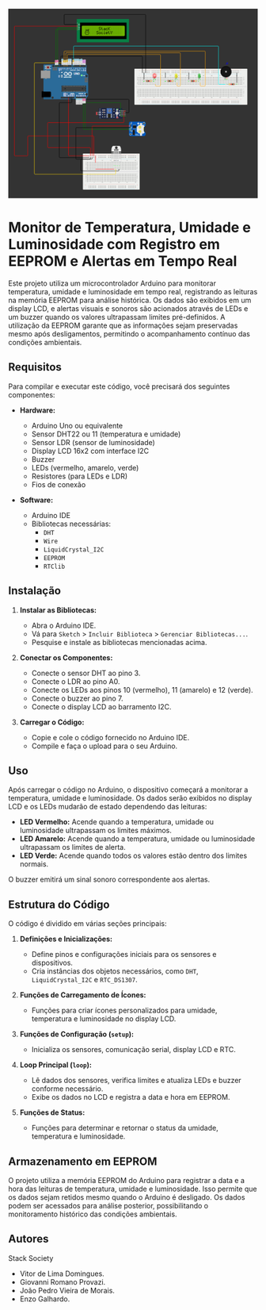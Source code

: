 ![CP2 Vinheria Agnello](Vinheria-agnello-cp2.png)

# Monitor de Temperatura, Umidade e Luminosidade com Registro em EEPROM e Alertas em Tempo Real

Este projeto utiliza um microcontrolador Arduino para monitorar temperatura, umidade e luminosidade em tempo real, registrando as leituras na memória EEPROM para análise histórica. Os dados são exibidos em um display LCD, e alertas visuais e sonoros são acionados através de LEDs e um buzzer quando os valores ultrapassam limites pré-definidos. A utilização da EEPROM garante que as informações sejam preservadas mesmo após desligamentos, permitindo o acompanhamento contínuo das condições ambientais.

## Requisitos

Para compilar e executar este código, você precisará dos seguintes componentes:

- **Hardware:**
  - Arduino Uno ou equivalente
  - Sensor DHT22 ou 11 (temperatura e umidade)
  - Sensor LDR (sensor de luminosidade)
  - Display LCD 16x2 com interface I2C
  - Buzzer
  - LEDs (vermelho, amarelo, verde)
  - Resistores (para LEDs e LDR)
  - Fios de conexão

- **Software:**
  - Arduino IDE
  - Bibliotecas necessárias:
    - `DHT`
    - `Wire`
    - `LiquidCrystal_I2C`
    - `EEPROM`
    - `RTClib`

## Instalação

1. **Instalar as Bibliotecas:**
   - Abra o Arduino IDE.
   - Vá para `Sketch` > `Incluir Biblioteca` > `Gerenciar Bibliotecas...`.
   - Pesquise e instale as bibliotecas mencionadas acima.

2. **Conectar os Componentes:**
   - Conecte o sensor DHT ao pino 3.
   - Conecte o LDR ao pino A0.
   - Conecte os LEDs aos pinos 10 (vermelho), 11 (amarelo) e 12 (verde).
   - Conecte o buzzer ao pino 7.
   - Conecte o display LCD ao barramento I2C.

3. **Carregar o Código:**
   - Copie e cole o código fornecido no Arduino IDE.
   - Compile e faça o upload para o seu Arduino.

## Uso

Após carregar o código no Arduino, o dispositivo começará a monitorar a temperatura, umidade e luminosidade. Os dados serão exibidos no display LCD e os LEDs mudarão de estado dependendo das leituras:

- **LED Vermelho:** Acende quando a temperatura, umidade ou luminosidade ultrapassam os limites máximos.
- **LED Amarelo:** Acende quando a temperatura, umidade ou luminosidade ultrapassam os limites de alerta.
- **LED Verde:** Acende quando todos os valores estão dentro dos limites normais.

O buzzer emitirá um sinal sonoro correspondente aos alertas.

## Estrutura do Código

O código é dividido em várias seções principais:

1. **Definições e Inicializações:**
   - Define pinos e configurações iniciais para os sensores e dispositivos.
   - Cria instâncias dos objetos necessários, como `DHT`, `LiquidCrystal_I2C` e `RTC_DS1307`.

2. **Funções de Carregamento de Ícones:**
   - Funções para criar ícones personalizados para umidade, temperatura e luminosidade no display LCD.

3. **Funções de Configuração (`setup`):**
   - Inicializa os sensores, comunicação serial, display LCD e RTC.

4. **Loop Principal (`loop`):**
   - Lê dados dos sensores, verifica limites e atualiza LEDs e buzzer conforme necessário.
   - Exibe os dados no LCD e registra a data e hora em EEPROM.

5. **Funções de Status:**
   - Funções para determinar e retornar o status da umidade, temperatura e luminosidade.

## Armazenamento em EEPROM

O projeto utiliza a memória EEPROM do Arduino para registrar a data e a hora das leituras de temperatura, umidade e luminosidade. Isso permite que os dados sejam retidos mesmo quando o Arduino é desligado. Os dados podem ser acessados para análise posterior, possibilitando o monitoramento histórico das condições ambientais.

## Autores

Stack Society

- Vitor de Lima Domingues.
- Giovanni Romano Provazi.
- João Pedro Vieira de Morais.
- Enzo Galhardo.